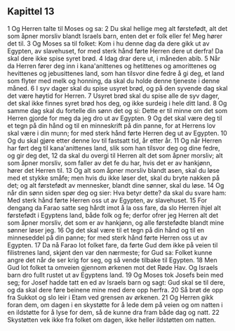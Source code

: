 ## Kapittel 13

1 Og Herren talte til Moses og sa:
2 Du skal hellige meg alt førstefødt, alt det som åpner morsliv blandt Israels barn, enten det er folk eller fe! Meg hører det til.
3 Og Moses sa til folket: Kom i hu denne dag da dere gikk ut av Egypten, av slavehuset, for med sterk hånd førte Herren dere ut derfra! Da skal dere ikke spise syret brød.
4 Idag drar dere ut, i måneden abib.
5 Når da Herren fører deg inn i kana'anittenes og hetittenes og amorittenes og hevittenes og jebusittenes land, som han tilsvor dine fedre å gi deg, et land som flyter med melk og honning, da skal du holde denne tjeneste i denne måned.
6 I syv dager skal du spise usyret brød, og på den syvende dag skal det være høytid for Herren.
7 Usyret brød skal du spise alle de syv dager, det skal ikke finnes syret brød hos deg, og ikke surdeig i hele ditt land.
8 Og samme dag skal du fortelle din sønn det og si: Dette er til minne om det som Herren gjorde for meg da jeg dro ut av Egypten.
9 Og det skal være deg til et tegn på din hånd og til en minneskrift på din panne, for at Herrens lov skal være i din munn; for med sterk hånd førte Herren deg ut av Egypten.
10 Og du skal gjøre etter denne lov til fastsatt tid, år etter år.
11 Og når Herren har ført deg til kana'anittenes land, slik som han tilsvor deg og dine fedre, og gir deg det,
12 da skal du overgi til Herren alt det som åpner morsliv; alt som åpner morsliv, som faller av det fe du har, hvis det er av hankjønn, hører det Herren til.
13 Og alt som åpner morsliv blandt asen, skal du løse med et stykke småfe; men hvis du ikke løser det, skal du bryte nakken på det; og alt førstefødt av mennesker, blandt dine sønner, skal du løse.
14 Og når din sønn siden spør deg og sier: Hva betyr dette? da skal du svare ham: Med sterk hånd førte Herren oss ut av Egypten, av slavehuset.
15 For dengang da Farao satte seg hårdt imot å la oss fare, da slo Herren ihjel alt førstefødt i Egyptens land, både folk og fe; derfor ofrer jeg Herren alt det som åpner morsliv, det som er av hankjønn, og alle førstefødte blandt mine sønner løser jeg.
16 Og det skal være til et tegn på din hånd og til en minneseddel på din panne; for med sterk hånd førte Herren oss ut av Egypten.
17 Da nå Farao lot folket fare, da førte Gud dem ikke på veien til filistrenes land, skjønt den var den nærmeste; for Gud sa: Folket kunne angre det når de ser krig for seg, og så vende tilbake til Egypten.
18 Men Gud lot folket ta omveien gjennom ørkenen mot det Røde Hav. Og Israels barn dro fullt rustet ut av Egyptens land.
19 Og Moses tok Josefs bein med seg; for Josef hadde tatt en ed av Israels barn og sagt: Gud skal se til dere, og da skal dere føre beinene mine med dere opp herfra.
20 Så brøt de opp fra Sukkot og slo leir i Etam ved grensen av ørkenen.
21 Og Herren gikk foran dem, om dagen i en skystøtte for å lede dem på veien og om natten i en ildstøtte for å lyse for dem, så de kunne dra fram både dag og natt.
22 Skystøtten vek ikke fra folket om dagen, ikke heller ildstøtten om natten.
